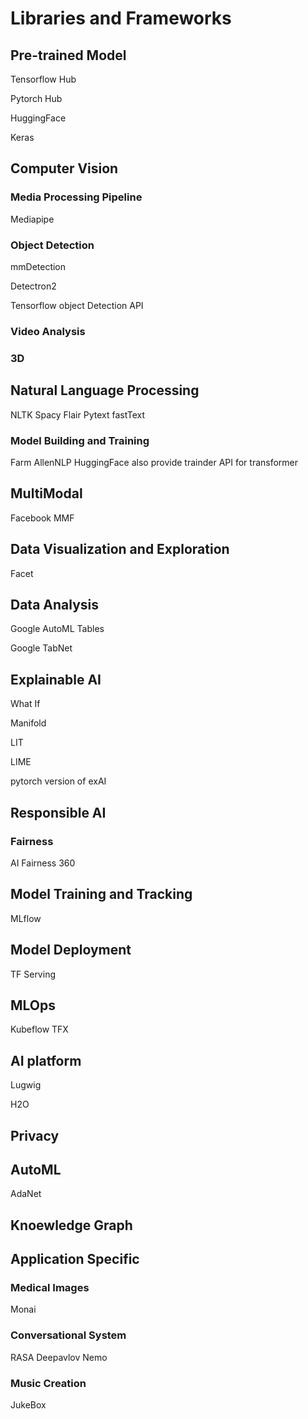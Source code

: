 # Libraries and Frameworks

## Pre-trained Model

Tensorflow Hub

Pytorch Hub

HuggingFace

Keras

## Computer Vision

### Media Processing Pipeline

Mediapipe

### Object Detection

mmDetection

Detectron2

Tensorflow object Detection API

### Video Analysis

### 3D



## Natural Language Processing

NLTK
Spacy
Flair
Pytext
fastText

### Model Building and Training

Farm
AllenNLP
HuggingFace also provide trainder API for transformer


## MultiModal

Facebook MMF


## Data Visualization and Exploration

Facet

## Data Analysis

Google AutoML Tables

Google TabNet



## Explainable AI

What If

Manifold

LIT

LIME

pytorch version of exAI


## Responsible AI

### Fairness
AI Fairness 360 

## Model Training and Tracking

MLflow

## Model Deployment

TF Serving

## MLOps

Kubeflow
TFX

## AI platform

Lugwig

H2O

## Privacy

## AutoML

AdaNet


## Knoewledge Graph


## Application Specific

### Medical Images

Monai


### Conversational System

RASA
Deepavlov
Nemo

### Music Creation

JukeBox
